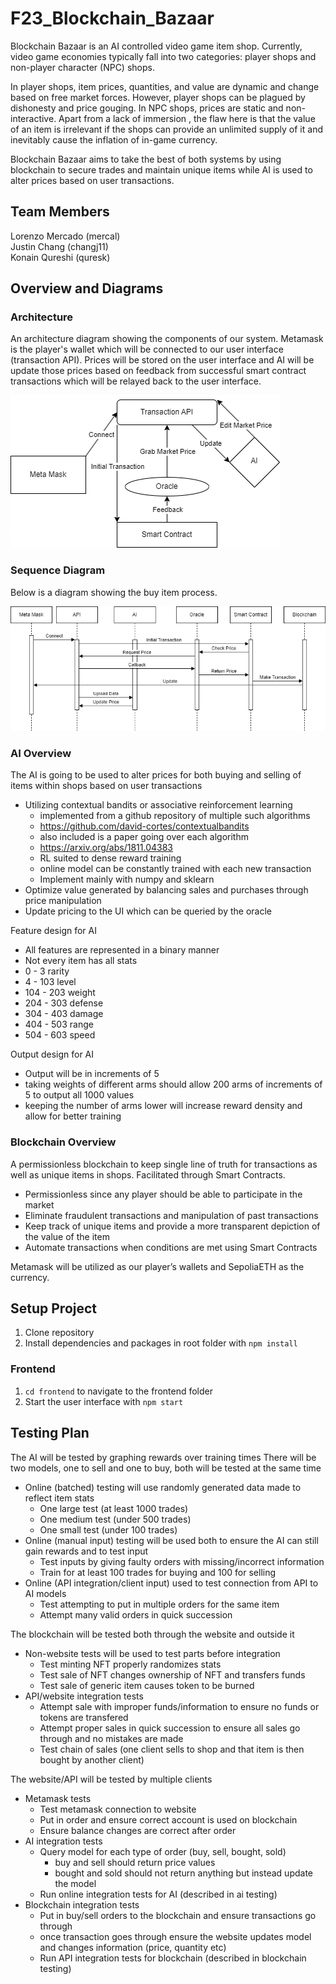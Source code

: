 # F23_Blockchain_Bazaar
Blockchain Bazaar is an AI controlled video game item shop. Currently, video game economies typically fall into two categories: player shops and non-player character (NPC) shops. 

In player shops, item prices, quantities, and value are dynamic and change based on free market forces. However, player shops can be plagued by dishonesty and price gouging. In NPC shops, prices are static and non-interactive. Apart from a lack of immersion , the flaw here is that the value of an item is irrelevant if the shops can provide an unlimited supply of it and inevitably cause the inflation of in-game currency.

Blockchain Bazaar aims to take the best of both systems by using blockchain to secure trades and maintain unique items while AI is used to alter prices based on user transactions.

## Team Members
Lorenzo Mercado (mercal)  
Justin Chang (changj11)  
Konain Qureshi (quresk)

## Overview and Diagrams

### Architecture
An architecture diagram showing the components of our system. Metamask is the player's wallet which will be connected to our user interface (transaction API). Prices will be stored on the user interface and AI will be update those prices based on feedback from successful smart contract transactions which will be relayed back to the user interface.

![High-level Diagram for Architecture/Component](./assets/Architecture%20Diagram.png)

### Sequence Diagram
Below is a diagram showing the buy item process.

![High-level Diagram for Architecture/Component](./assets/Sequence%20Diagram.png)

### AI Overview
The AI is going to be used to alter prices for both buying and selling of items within shops based on user transactions
- Utilizing contextual bandits or associative reinforcement learning
    - implemented from a github repository of multiple such algorithms
    - https://github.com/david-cortes/contextualbandits
    - also included is a paper going over each algorithm
    - https://arxiv.org/abs/1811.04383
    - RL suited to dense reward training
    - online model can be constantly trained with each new transaction
    - Implement mainly with numpy and sklearn
- Optimize value generated by balancing sales and purchases through price manipulation
- Update pricing to the UI which can be queried by the oracle

Feature design for AI
- All features are represented in a binary manner
- Not every item has all stats
- 0 - 3 rarity
- 4 - 103 level
- 104 - 203 weight
- 204 - 303 defense
- 304 - 403 damage
- 404 - 503 range
- 504 - 603 speed

Output design for AI
- Output will be in increments of 5
- taking weights of different arms should allow 200 arms of increments of 5 to output all 1000 values
- keeping the number of arms lower will increase reward density and allow for better training


### Blockchain Overview
A permissionless blockchain to keep single line of truth for transactions as well as unique items in shops. Facilitated through Smart Contracts.
- Permissionless since any player should be able to participate in the market
- Eliminate fraudulent transactions and manipulation of past transactions
- Keep track of unique items and provide a more transparent depiction of the value of the item
- Automate transactions when conditions are met using Smart Contracts

Metamask will be utilized as our player’s wallets and SepoliaETH as the currency.

## Setup Project
1. Clone repository
2. Install dependencies and packages in root folder with `npm install`

### Frontend
1. `cd frontend` to navigate to the frontend folder
2. Start the user interface with `npm start`

## Testing Plan
The AI will be tested by graphing rewards over training times
There will be two models, one to sell and one to buy, both will be tested at the same time
- Online (batched) testing will use randomly generated data made to reflect item stats
  - One large test (at least 1000 trades)
  - One medium test (under 500 trades)
  - One small test (under 100 trades)
- Online (manual input) testing will be used both to ensure the AI can still gain rewards and to test input
  - Test inputs by giving faulty orders with missing/incorrect information
  - Train for at least 100 trades for buying and 100 for selling
- Online (API integration/client input) used to test connection from API to AI models
  - Test attempting to put in multiple orders for the same item
  - Attempt many valid orders in quick succession

The blockchain will be tested both through the website and outside it
- Non-website tests will be used to test parts before integration
  - Test minting NFT properly randomizes stats
  - Test sale of NFT changes ownership of NFT and transfers funds
  - Test sale of generic item causes token to be burned
- API/website integration tests
  - Attempt sale with improper funds/information to ensure no funds or tokens are transfered
  - Attempt proper sales in quick succession to ensure all sales go through and no mistakes are made
  - Test chain of sales (one client sells to shop and that item is then bought by another client)

The website/API will be tested by multiple clients
- Metamask tests
  - Test metamask connection to website
  - Put in order and ensure correct account is used on blockchain
  - Ensure balance changes are correct after order
- AI integration tests
  - Query model for each type of order (buy, sell, bought, sold)
    - buy and sell should return price values
    - bought and sold should not return anything but instead update the model
  - Run online integration tests for AI (described in ai testing)
- Blockchain integration tests
  - Put in buy/sell orders to the blockchain and ensure transactions go through
  - once transaction goes through ensure the website updates model and changes information (price, quantity etc)
  - Run API integration tests for blockchain (described in blockchain testing)
